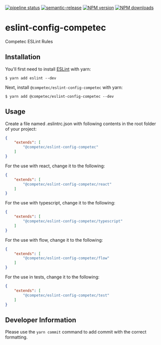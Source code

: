 [![pipeline status](https://gitlab.com/competec-opensource/eslint-config-competec/badges/master/pipeline.svg)](https://gitlab.com/competec-opensource/eslint-config-competec/commits/master)
[![semantic-release](https://img.shields.io/badge/%20%20%F0%9F%93%A6%F0%9F%9A%80-semantic--release-e10079.svg)](https://github.com/semantic-release/semantic-release)
[![NPM version](https://img.shields.io/npm/v/@competec/eslint-config-competec.svg?style=flat)](https://www.npmjs.com/package/@competec/eslint-config-competec)
[![NPM downloads](https://img.shields.io/npm/dt/@competec/eslint-config-competec.svg?style=flat)](https://www.npmjs.com/package/@competec/eslint-config-competec)

# eslint-config-competec

Competec ESLint Rules

## Installation

You'll first need to install [ESLint](http://eslint.org) with yarn:

```
$ yarn add eslint --dev
```

Next, install `@competec/eslint-config-competec` with yarn:

```
$ yarn add @competec/eslint-config-competec --dev
```

## Usage

Create a file named .eslintrc.json with following contents in the root folder of your project:

```json
{
    "extends": [
        "@competec/eslint-config-competec"
    ]
}
```

For the use with react, change it to the following:

```json
{
    "extends": [
        "@competec/eslint-config-competec/react"
    ]
}
```

For the use with typescript, change it to the following:

```json
{
    "extends": [
        "@competec/eslint-config-competec/typescript"
    ]
}
```
For the use with flow, change it to the following:

```json
{
    "extends": [
        "@competec/eslint-config-competec/flow"
    ]
}
```

For the use in tests, change it to the following:

```json
{
    "extends": [
        "@competec/eslint-config-competec/test"
    ]
}
```

## Developer Information

Please use the `yarn commit` command to add commit with the correct formatting.

